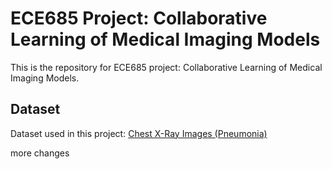 # ECE685 Project: Collaborative Learning of Medical Imaging Models
This is the repository for ECE685 project: Collaborative Learning of Medical Imaging Models.

## Dataset

Dataset used in this project: [Chest X-Ray Images (Pneumonia)](https://www.kaggle.com/paultimothymooney/chest-xray-pneumonia)

more changes